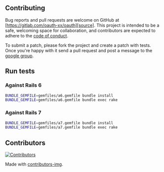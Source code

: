 ## Contributing

Bug reports and pull requests are welcome on GitHub at [https://gitlab.com/oauth-xx/oauth][source]. This project is
intended to be a safe, welcoming space for collaboration, and contributors are expected to adhere to
the [code of conduct][conduct].

To submit a patch, please fork the project and create a patch with
tests. Once you're happy with it send a pull request and post a message to the
[google group][mailinglist].

## Run tests

### Against Rails 6

```bash
BUNDLE_GEMFILE=gemfiles/a6.gemfile bundle install
BUNDLE_GEMFILE=gemfiles/a6.gemfile bundle exec rake
```


### Against Rails 7

```bash
BUNDLE_GEMFILE=gemfiles/a7.gemfile bundle install
BUNDLE_GEMFILE=gemfiles/a7.gemfile bundle exec rake
```

## Contributors

[![Contributors](https://contrib.rocks/image?repo=oauth-xx/oauth-ruby)][contributors]

Made with [contributors-img][contrib-rocks].

[comment]: <> (Following links are used by README, CONTRIBUTING, Homepage)

[conduct]: https://gitlab.com/oauth-xx/oauth/-/blob/main/CODE_OF_CONDUCT.md
[contributors]: https://gitlab.com/oauth-xx/oauth/-/graphs/main
[mailinglist]: http://groups.google.com/group/oauth-ruby
[source]: https://gitlab.com/oauth-xx/oauth/
[contrib-rocks]: https://contrib.rocks